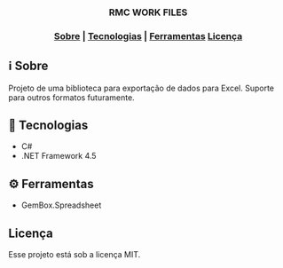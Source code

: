 <h3 align="center">
   <span>RMC WORK FILES</span>
</h3>

<h3 align="center">  
  <a href="#information_source-sobre">Sobre</a> |
  <a href="#rocket-tecnologias">Tecnologias</a> |  
  <a href="#gear-ferramentas">Ferramentas</a>
  <a href="#licença">Licença</a> 
</h3>

## :information_source: Sobre

Projeto de uma biblioteca para exportação de dados para Excel. 
Suporte para outros formatos futuramente.  

## :rocket: Tecnologias

- C#
- .NET Framework 4.5

## :gear: Ferramentas

- GemBox.Spreadsheet

## Licença
Esse projeto está sob a licença MIT.
